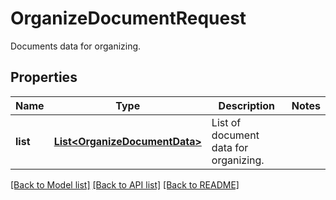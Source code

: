 ﻿
# OrganizeDocumentRequest
Documents data for organizing.

## Properties
Name | Type | Description | Notes
------------ | ------------- | ------------- | -------------
**list** | [**List&lt;OrganizeDocumentData&gt;**](OrganizeDocumentData.md) | List of document data for organizing. | 


[[Back to Model list]](../README.md#documentation-for-models) [[Back to API list]](../README.md#documentation-for-api-endpoints) [[Back to README]](../README.md)


